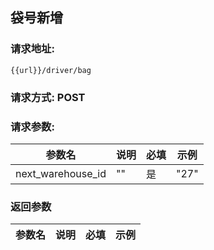 ## 袋号新增
### 请求地址:
```
{{url}}/driver/bag
```
### 请求方式: POST  
### 请求参数:  

|参数名|说明|必填|示例|  
 |---|---|---|---|  
|next_warehouse_id|""|是|"27"|  
### 返回参数  

|参数名|说明|必填|示例|  
 |---|---|---|---|  
